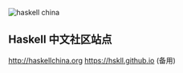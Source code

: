 
![haskell china](https://www.haskell.org/static/img/haskell-logo.svg)

## Haskell 中文社区站点

http://haskellchina.org 
https://hskll.github.io (备用)
